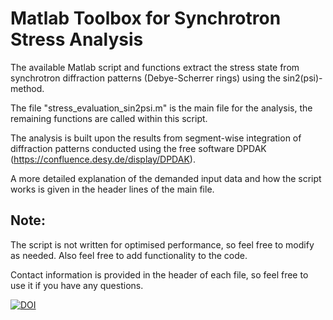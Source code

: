 # Matlab Toolbox for Synchrotron Stress Analysis
The available Matlab script and functions extract the stress state from synchrotron diffraction patterns (Debye-Scherrer rings) using the sin2(psi)-method.

The file "stress_evaluation_sin2psi.m" is the main file for the analysis, the remaining functions are called within this script.

The analysis is built upon the results from segment-wise integration of diffraction patterns conducted using the free software DPDAK (https://confluence.desy.de/display/DPDAK).

A more detailed explanation of the demanded input data and how the script works is given in the header lines of the main file.

Note: 
---
The script is not written for optimised performance, so feel free to modify as needed. Also feel free to add functionality to the code.

Contact information is provided in the header of each file, so feel free to use it if you have any questions.

[![DOI](https://zenodo.org/badge/462423442.svg)](https://zenodo.org/badge/latestdoi/462423442)
